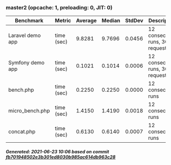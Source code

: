 ### master2 (opcache: 1, preloading: 0, JIT: 0)

|  Benchmark   |    Metric    |   Average   |   Median    |    StdDev   | Description |
|--------------|--------------|-------------|-------------|-------------|-------------|
|Laravel demo app|time (sec)|9.8281|9.7696|0.0456|12 consecutive runs, 3000 requests|
|Symfony demo app|time (sec)|0.1021|0.1014|0.0006|12 consecutive runs, 3000 requests|
|bench.php|time (sec)|0.2250|0.2250|0.0000|12 consecutive runs|
|micro_bench.php|time (sec)|1.4150|1.4190|0.0018|12 consecutive runs|
|concat.php|time (sec)|0.6130|0.6140|0.0007|12 consecutive runs|

##### Generated: 2021-06-23 10:06 based on commit [fb701948502e3b301ed8030b985ac614db963c28](https://github.com/php/php-src/commit/fb701948502e3b301ed8030b985ac614db963c28)
